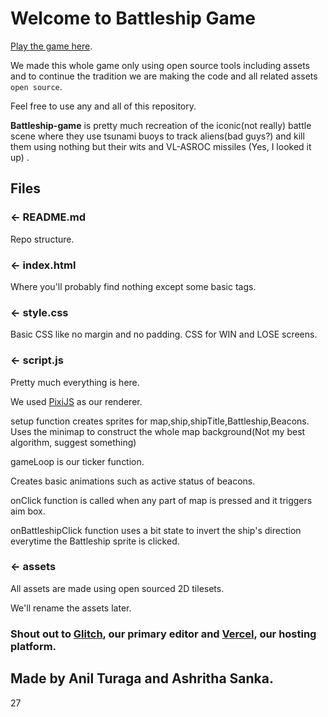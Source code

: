 # Welcome to Battleship Game

[Play the game here](https://jpj.now.sh).

We made this whole game only using open source tools including assets and to continue the tradition we are making the code and all related assets `open source`.

Feel free to use any and all of this repository.

**Battleship-game** is pretty much recreation of the iconic(not really) battle scene where they use tsunami buoys to track aliens(bad guys?) and kill them using nothing but their wits and VL-ASROC missiles (Yes, I looked it up) .

## Files

### ← README.md

Repo structure.

### ← index.html

Where you'll probably find nothing except some basic tags.

### ← style.css

Basic CSS like no margin and no padding.
CSS for WIN and LOSE screens.

### ← script.js

Pretty much everything is here.

We used [PixiJS](https://www.pixijs.com/) as our renderer.

setup function creates sprites for map,ship,shipTitle,Battleship,Beacons. Uses the minimap to construct the whole map background(Not my best algorithm, suggest something)

gameLoop is our ticker function.

Creates basic animations such as active status of beacons.

onClick function is called when any part of map is pressed and it triggers aim box.

onBattleshipClick function uses a bit state to invert the ship's direction everytime the Battleship sprite is clicked.

### ← assets

All assets are made using open sourced 2D tilesets.

We'll rename the assets later.

### Shout out to [Glitch](https://glitch.com/), our primary editor and [Vercel](https://vercel.com/), our hosting platform.

## Made by Anil Turaga and Ashritha Sanka.

27
